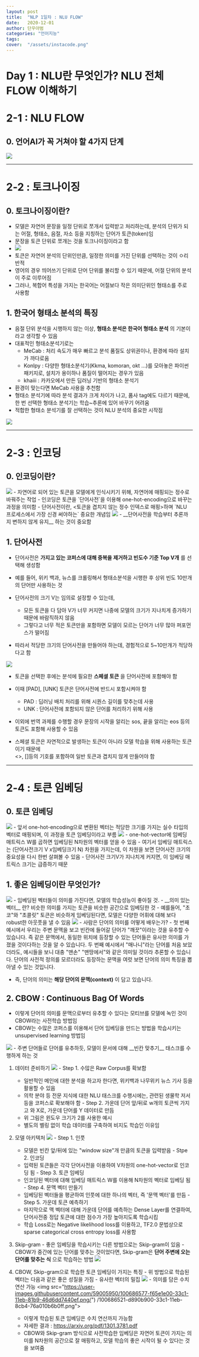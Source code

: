 ```yaml
---
layout: post
title:  "NLP 1일차 : NLU FLOW"
date:   2020-12-01 
author: 단우아범
categories: "언어지능"
tags:	
cover:  "/assets/instacode.png"
---
```

# Day 1 : NLU란 무엇인가? NLU 전체 FLOW 이해하기

# 2-1 : NLU FLOW
## 0. 언어AI가 꼭 거쳐야 할 4가지 단계
 <img src="https://user-images.githubusercontent.com/59005950/100683413-a8deb280-33bb-11eb-81e5-92e44430e20d.png/"> 

---

# 2-2 : 토크나이징
## 0. 토크나이징이란?
  - 모델은 자연어 문장을 일정 단위로 쪼개서 입력받고 처리하는데, 분석의 단위가 되는 어절, 형태소, 음절, 자소 등을 지칭하는 단어가 토큰(token)임
  - 문장을 토큰 단위로 쪼개는 것을 토크나이징이라고 함
  - <img src="https://user-images.githubusercontent.com/59005950/100684367-8c437a00-33bd-11eb-91bf-dbaa852743be.png/">  
  - 토큰은 자연어 분석의 단위인만큼, 일정한 의미를 가진 단위를 선택하는 것이 ㅇ리반적
  - 영어의 경우 띄어쓰기 단위로 단어 단위를 불리할 수 있기 때문에, 어절 단위의 분석이 주로 이루어짐
  - 그러나, 복합어 특성을 가지는 한국어는 어절보다 작은 의미단위인 형태소를 주로 사용함
 
## 1. 한국어 형태소 분석의 특징
  - 음절 단위 분석을 시행하지 않는 이상, __형태소 분석은 한국어 형태소 분석__ 의 기본이라고 생각할 수 있음
  - 대표적인 형태소분석기로는
    - MeCab : 처리 속도가 매우 빠르고 분석 품질도 상위권이나, 환경에 따라 설치가 까다로움
    - Konlpy : 다양한 형태소분석기(Kkma, komoran, okt ...)를 모아놓은 파이썬 패키지로, 설치가 용이하나 품질이 떨어지는 경우가 있음
    - khaiii : 카카오에서 만든 딥러닝 기반의 형태소 분석기
  - 환경이 맞는다면 MeCab 사용을 추천함
  - 형태소 분석기에 따라 분석 결과가 크게 차이가 나고, 품사 tag에도 다르기 때문에, 한 번 선택한 형태소 분석기는 학습~추론에 있어 바꾸기 어려움
  - 적합한 형태소 분석기를 잘 선택하는 것이 NLU 분석의 중요한 시작점
  <img src="https://user-images.githubusercontent.com/59005950/100684368-8d74a700-33bd-11eb-9a64-751438932366.png/">  
 
---

# 2-3 : 인코딩
## 0. 인코딩이란?
  <img src="https://user-images.githubusercontent.com/59005950/100685016-d711c180-33be-11eb-8d46-9b1c30f8ea9e.png/">  
  - 자연어로 되어 있는 토큰을 모델에게 인식시키기 위해, 자연어에 매핑되는 정수로 바꿔주는 작업
  - 인코딩은 토큰을 `단어사전`을 이용해 one-hot-encoding으로 바꾸는 과정을 의미함
  - 단어사전이란, <토큰을 겹치지 않는 정수 인덱스로 매핑>하며 `NLU 프로세스에서 가장 신경 써야하는` 중요한 개념임
  
  <img src="https://user-images.githubusercontent.com/59005950/100685017-d7aa5800-33be-11eb-9370-6919fdcef9c0.png/">  
  - __단어사전을 학습부터 추론까지 변하지 않게 유지__ 하는 것이 중요함
 
## 1. 단어사전
  - 단어사전은 __가지고 있는 코퍼스에 대해 중복을 제거하고 빈도수 기준 Top V개__ 를 선택해 생성함
  - 예를 들어, 위키 백과, 뉴스를 크롤링해서 형태소분석을 시행한 후 상위 빈도 10만개의 단어만 사용하는 것
  
  - 단어사전의 크기 V는 임의로 설정할 수 있는데,
    - 모든 토큰을 다 담아 V가 너무 커지면 나중에 모델의 크기가 지나치게 증가하기 때문에 바람직하지 않음
    - 그렇다고 너무 적은 토큰만을 포함하면 모델이 모르는 단어가 너무 많아 퍼포먼스가 떨어짐
  - 따라서 적당한 크기의 단어사전을 만들어야 하는데, 경험적으로 5~10만개가 적당하다고 함
    
  <img src="https://user-images.githubusercontent.com/59005950/100685011-d6792b00-33be-11eb-8166-dc983b22c795.png/">  
  
  - 토큰을 선택한 후에는 분석에 필요한 __스페셜 토큰__ 을 단어사전에 포함해야 함
  - 이때 [PAD], [UNK] 토큰은 단어사전에 반드시 포함시켜야 함
    - PAD : 딥러닝 배치 처리를 위해 시퀀스 길이를 맞추는데 사용
    - UNK : 단어사전에 포함되지 않은 단어를 처리하기 위해 사용
  - 이외에 번역 과제를 수행할 경우 문장의 시작을 알리는 sos, 끝을 알리는 eos 등의 토큰도 포함해 사용할 수 있음
  
  - 스페셜 토큰은 자연적으로 발생하는 토큰이 아니라 모델 학습을 위해 사용하는 토큰이기 때문에  
  <>, []등의 기호를 포함하여 일반 토큰과 겹치지 않게 만들어야 함
  
  
---

# 2-4 : 토큰 임베딩
## 0. 토큰 임베딩
  <img src="https://user-images.githubusercontent.com/59005950/100686467-bdbe4480-33c1-11eb-8a54-c5414bd8ab0b.png/">  
  - 앞서 one-hot-encoding으로 변환된 벡터는 적당한 크기를 가지는 실수 타입의 벡터로 매핑되며, 이 과정을 토큰 임베딩이라고 부름
  
  <img src="https://user-images.githubusercontent.com/59005950/100686471-be56db00-33c1-11eb-94a4-927aa7a47fe4.png/">  
  - one-hot-vector에 임베딩 매트릭스 W를 곱하면 임베딩된 N차원의 벡터를 얻을 수 있음
  - 여기서 임베딩 매트릭스는 (단어사전크기 V x임베딩크기 N) 차원을 가지는데, 이 차원을 보면 단어사전 크기의 중요성을 다시 한번 살펴볼 수 있음
  - 단어사전 크기V가 지나치게 커지면, 이 임베딩 매트릭스 크기는 급증하기 때문
  
## 1. 좋은 임베딩이란 무엇인가?
  <img src="https://user-images.githubusercontent.com/59005950/100686490-c9117000-33c1-11eb-9710-d30066fe8eca.png/">  
  - 임베딩된 벡터들이 의미를 가진다면, 모델의 학습성능이 좋아질 것.
  - __의미 있는 벡터__ 란? 비슷한 의미를 가지는 토큰을 비슷한 공간으로 임베딩한 것
  - 예를들어, "초코"와 "초콜릿" 토큰은 비슷하게 임베딩된다면, 모델은 다양한 어휘에 대해 보다 robust한 아웃풋을 낼 수 있음  
  
  <img src="https://user-images.githubusercontent.com/59005950/100686492-ca429d00-33c1-11eb-8d08-47bfa6ecb774.png/">  
  - 사람은 단어의 의미를 어떻게 배우는가?
  - 첫 번째 예시에서 우리는 주변 문맥을 보고 빈칸에 들어갈 단어가 "깨끗"이라는 것을 유추할 수 있습니다.  
  즉 같은 문맥에서, 동일한 위치에 등장할 수 있는 단어들은 유사한 의미를 가졌을 것이다하는 것을 알 수 있습니다.  
  두 번째 예시에서 "매나니"라는 단어를 처음 보았더라도, 예시들을 보니 대충 "맨손" "맨땅에서"와 같은 의미일 것이라 추론할 수 있습니다.  
  단어의 사전적 정의를 모르더라도 등장하는 문맥을 여럿 보면 단어의 의미 특징을 뽑아낼 수 있는 것입니다.
  
  - 즉, 단어의 의미는 __해당 단어의 문맥(context)__ 이 담고 있습니다.
  
  
## 2. CBOW : Continuous Bag Of Words
  - 이렇게 단어의 의미를 문맥으로부터 유추할 수 있다는 모티브를 모델에 녹인 것이 CBOW라는 사전학습 방법임
  - CBOW는 수많은 코퍼스를 이용해서 단어 임베딩을 만드는 방법을 학습시키는 unsupervised learning 방법임
  <img src="https://user-images.githubusercontent.com/59005950/100686521-d890b900-33c1-11eb-8cb4-76a010b6b0ff.png/">
  - 주변 단어들로 단어를 유추하듯, 모델이 문서에 대해 __빈칸 맞추기__ 태스크를 수행하게 하는 것
  
  1. 데이터 준비하기
    <img src="https://user-images.githubusercontent.com/59005950/100686522-d9294f80-33c1-11eb-8684-2822645fab86.png/">
    - Step 1. 수많은 Raw Corpus를 확보함
      - 일반적인 메인에 대한 분석을 하고자 한다면, 위키백과 나무위키 뉴스 기사 등을 활용할 수 있음
      - 의학 분야 등 전문 지식에 대한 NLU 태스크를 수행시에는, 관련된 생물학 저서 등을 코퍼스로 확보해야 함
    - Step 2. 가운데 단어 앞/뒤로 w개의 토큰씩 가지고 와 X로, 가운데 단어를 Y 데이터로 만듬
      - 위 그림은 윈도우 크기가 2를 사용한 예시
      - 별도의 벨링 없이 학습 데이터를 구축하여 비지도 학습인 이유임
    
  2. 모델 아키텍처
    <img src="https://user-images.githubusercontent.com/59005950/100686516-d75f8c00-33c1-11eb-93a1-1a31eac6541c.png/">
    - Step 1. 인풋
      - 모델은 빈칸 앞/뒤에 있는 "window size"개 만큼의 토큰을 입력받음
    - Stpe 2. 인코딩
      - 입력된 토큰들은 각각 단어사전을 이용하여 V차원의 one-hot-vector로 인코딩 됨
    - Step 3. 토큰 임베딩
      - 인코딩된 벡터에 대해 임베딩 매트릭스 W를 이용해 N차원의 벡터로 임베딩 됨
    - Step 4. 문맥 벡터 만들기
      - 임베딩된 벡터들을 평균하여 인풋에 대한 하나의 벡터, 즉 '문맥 벡터'를 만듬
    - Step 5. 가운데 토큰 예측하기
      - 마지막으로 맥 벡터에 대해 가운데 단어를 예측하는 Dense Layer를 연결하여, 단어사전중 정답 토큰에 대한 점수가 가장 높아지도록 학습시킴
      - 학습 Loss로는 Negative likelihood loss를 이용하고, TF2.0 문법상으로 sparse categorical cross entropy loss를 사용함
  
  3. Skip-gram
    - 좋은 임베딩을 학습시키는 다른 방법으로는 Skip-gram이 있음
    - CBOW가 중간에 있는 단어를 맞추는 것이었다면, Skip-gram은 __단어 주변에 오는 단어를 맞추는 식__ 으로 학습하는 방법
    <img src="https://user-images.githubusercontent.com/59005950/100686520-d7f82280-33c1-11eb-9576-d39bbb959d60.png/">
  
  4. CBOW, Skip-gram으로 학습한 토큰 임베딩이 가지는 특징
    - 위 방법으로 학습된 벡터는 다음과 같은 좋은 성질을 가짐
    - 유사한 벡터의 밀집
    <img src="https://user-images.githubusercontent.com/59005950/100686573-f52cf100-33c1-11eb-8dd7-9170c6729ab0.png/">
    - 의미를 담은 수치 연산 가능
    <img src="https://user-images.githubusercontent.com/59005950/100686577-f65e1e00-33c1-11eb-81b9-46d6dd7440ef.png/")
/100686521-d890b900-33c1-11eb-8cb4-76a010b6b0ff.png">
      - 이렇게 학습된 토큰 임베딩은 수치 연산까지 가능함
      - 자세한 결과 : <https://arxiv.org/pdf/1301.3781.pdf>
      - CBOW와 Skip-gram 방식으로 사전학습한 임베딩은 자연어 토큰이 가지는 의미를 N차원의 공간으로 잘 매핑하고, 모델 학습의 좋은 시작이 될 수 있다는 것을 보여줌
